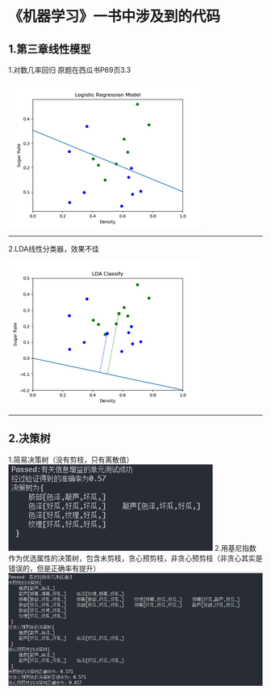 《机器学习》一书中涉及到的代码
==========
1.第三章线性模型
----------
1.对数几率回归
原题在西瓜书P69页3.3

![LogisticRe](/Img/Logistic_Regression.png)
____________________________________
2.LDA线性分类器，效果不佳

![LDA](/Img/LDA_Classify.png)
___________________________________

2.决策树
---------
1.简易决策树（没有剪枝，只有离散值）
![simpleTree](/Img/DecisionTree_simple.png)
2.用基尼指数作为优选属性的决策树，包含未剪枝，贪心预剪枝，非贪心预剪枝（非贪心其实是错误的，但是正确率有提升）
![CARTTree](/Img/CARDecisionTree.png)